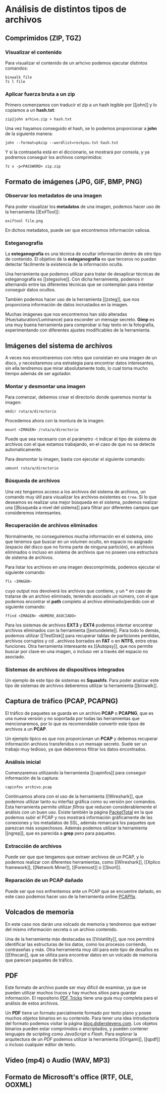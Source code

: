# Análisis de distintos tipos de archivos

## Comprimidos (ZIP, TGZ)

### Visualizar el contenido

Para visualizar el contenido de un arhcivo podemos ejecutar distintos comandos:

```
binwalk file
7z l file
```

### Aplicar fuerza bruta a un zip

Primero comenzamos con traducir el zip a un hash legible por \[\[john]] y lo copiamos a un **hash.txt**:

```
zip2john arhivo.zip > hash.txt
```

Una vez hayamos conseguido el hash, se lo podemos proporcionar a **john** de la siguiente manera:

```
john --format=pkzip --wordlist=rockyou.txt hash.txt
```

Y si la contraseña está en el diccionario, se mostrará por consola, y ya podremos conseguir los archivos comprimidos:

```
7z x -p<PASSWORD> zip.zip
```

## Formato de imágenes (JPG, GIF, BMP, PNG)

### Observar los metadatos de una imagen

Para poder visualizar los **metadatos** de una imagen, podemos hacer uso de la herramienta \[\[ExifTool]]:

```
exiftool file.png
```

En dichos metadatos, puede ser que encontremos información valiosa.

### Esteganografía

La **esteganografía** es una técnica de ocultar información dentro de otro tipo de contenido. El objetivo de la **esteganografía** es que terceros no puedan detectar fácilmente la existencia de la información oculta.

Una herramienta que podemos utilizar para tratar de desaplicar técnicas de esteganografía es \[\[stegsolve]]. Con dicha herramienta, podemos ir alternando entre las diferentes técnicas que se contemplan para intentar conseguir datos ocultos.

También podemos hacer uso de la herramienta \[\[zsteg]], que nos proporciona información de datos incrustados en la imagen.

Muchas imágenes que nos encontremos han sido alteradas (Hue/saturation/Luminance) para esconder un mensaje secreto. **Gimp** es una muy buena herramienta para comprobar si hay texto en la fotografía, experimentando con diferentes ajustes modificables de la herramienta.

## Imágenes del sistema de archivos

A veces nos encontraremos con retos que consistan en una imagen de un disco, y necesitaremos una estrategia para encontrar datos interesantes, sin ella tendremos que mirar absolutamente todo, lo cual toma mucho tiempo además de ser agotador.

### Montar y desmontar una imagen

Para comenzar, debemos crear el directorio donde queremos montar la imagen:

```
mkdir ruta/a/directorio
```

Procedemos ahora con la montura de la imagen:

```
mount <IMAGEN> /ruta/a/directorio
```

Puede que sea necesario con el parámetro -t indicar el tipo de sistema de archivos con el que estamos trabajando, en el caso de que no se detecte automaticamente.

Para desmontar la imagen, basta con ejecutar el siguiente comando:

```
umount ruta/a/directorio
```

### Búsqueda de archivos

Una vez tengamos acceso a los archivos del sistema de archivos, un comando muy útil para visualizar los archivos existentes es `tree`. Si lo que deseamos es realizar una mejor búsqueda en el sistema, podemos realizar una \[\[Búsqueda a nivel del sistema]] para filtrar por diferentes campos que consideremos interesantes.

### Recuperación de archivos eliminados

Normalmente, no conseguiremos mucha información en el sistema, sino que tenemos que buscar en un volumen oculto, en espacio no asignado (espacio del disco que no forma parte de ninguna partición), en archivos eliminados o incluso en sistema de archivos que no poseen una estructura de sistema de archivos.

Para listar los archivos en una imagen descomprimida, podemos ejecutar el siguiente comando:

```bash
fls <IMAGEN>
```

cuyo output nos devolverá los archivos que contiene, y un \* en caso de tratarse de un archivo eliminado, teniendo asociado un número, con el que podemos encontrar el **path** completo al archivo eliminado/perdido con el siguiente comando:

```
ffind <IMAGEN> <NÚMERO_ASOCIADO>
```

Para los sistemas de archivos **EXT3** y **EXT4** podemos intentar encontrar archivos eliminados con la herramienta \[\[extundelete]]. Para todo lo demás, podemos utilizar \[\[TestDisk]] para recuperar tablas de particiones perdidas, archivos corruptos y cd ..archivos borrados en **FAT** o en **NTFS**, entre otras funciones. Otra herramienta interesante es \[\[Autopsy]], que nos permite buscar por clave en una imagen, o incluso ver a través del espacio no asociado.

### Sistemas de archivos de dispositivos integrados

Un ejemplo de este tipo de sistemas es **Squashfs**. Para poder analizar este tipo de sistemas de archivos deberemos utilizar la herramienta \[\[binwalk]].

## Captura de tráfico (PCAP, PCAPNG)

El tráfico de paquetes se guarda en un archivo **PCAP** o **PCAPNG**, que es una nueva versión y no soportada por todas las herramientas que mencionaremos, por lo que es recomendable convertir este tipos de archivos a un **PCAP**.

Un ejemplo típico es que nos proporcionan un **PCAP** y debemos recuperar información archivos transferidos o un mensaje secreto. Suele ser un trabajo muy tedioso, ya que deberemos filtrar los datos encontrados.

### Análisis inicial

Comenzaremos utilizando la herramienta \[\[capinfos]] para conseguir información de la captura:

```
capinfos archivo.pcap
```

Continuamos ahora con el uso de la herramienta \[\[Wireshark]], que podemos utilizar tanto su interfaz gráfica como su versión por comandos. Esta herramienta permite utilizar _filtros_ que reducen considerablemente el análisis con un buen uso. Existe también la página [PacketTotal](https://lab.dynamite.ai/) en la que podemos subir el PCAP y nos mostrará información gráficamente de las conexiones y los metadatos de SSL, además remarcará los paquetes que parezcan más sospechosos. Además podemos utilizar la herramienta \[\[ngrep]], que es parecida a **grep** pero para paquetes.

### Extracción de archivos

Puede ser que que tengamos que extraer archivos de un PCAP, y lo podemos realizar con diferentes herramientas, como \[\[Wireshark]], \[\[Xplico framework]], \[\[Network Miner]], \[\[Foremost]] o \[\[Snort]].

### Reparación de un PCAP dañado

Puede ser que nos enfrentemos ante un PCAP que se encuentre dañado, en este caso podemos hacer uso de la herramienta online [PCAPfix](https://f00l.de/pcapfix/).

## Volcados de memoria

En este caso nos darán una volcado de memoria y tendremos que extraer del mismo información secreta o un archivo contenido.

Una de la herramienta más destacadas es \[\[Volatility]], que nos permitirá identificar las estructuras de los datos, como los procesos corriendo, contraseñas y más. Otra herramienta muy útil para este tipo de desafíos es \[\[Ethscan]], que se utiliza para encontrar datos en un volcado de memoria que parecen paquetes de tráfico.

## PDF

Este formato de archivo puede ser muy difícil de examinar, ya que se pueden utilizar muchos trucos y hay muchos sitios para guardar información. El repositorio [PDF Tricks](https://github.com/corkami/docs/blob/master/PDF/PDF.md) tiene una guía muy completa para el análisis de estos archivos.

Un **PDF** tiene un formato parcialmente formado por texto plano y posee muchos _objetos_ binarios en su contenido. Para tener una idea introductoria del formato podemos visitar la página [blog.didierstevens.com](https://blog.didierstevens.com/2008/04/09/quickpost-about-the-physical-and-logical-structure-of-pdf-files/). Los objetos binarios pueden estar comprimidos o encriptados, y pueden contener lenguajes de scripting como _JavaScript_ o _Flash_. Para explorar la arquitectura de un _PDF_ podemos utilizar la herramienta \[\[Origami]], \[\[qpdf]] o incluso cualquier editor de texto.

## Video (mp4) o Audio (WAV, MP3)

## Formato de Microsoft's office (RTF, OLE, OOXML)
